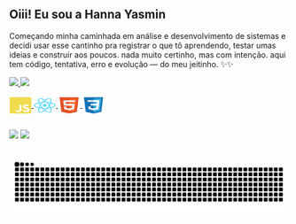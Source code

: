
## Oiii! Eu sou a Hanna Yasmin 
Começando minha caminhada em análise e desenvolvimento de sistemas e decidi usar esse cantinho pra registrar o que tô aprendendo, testar umas ideias e construir aos poucos.
nada muito certinho, mas com intenção. aqui tem código, tentativa, erro e evolução — do meu jeitinho. ✨✨
 <div>
  <a href="https://github.com/hannafreitasc">
  <img height="180em" src="https://github-readme-stats.vercel.app/api?username=hannafreitasc&show_icons=true&theme=dracula&include_all_commits=true&count_private=true"/>
  <img height="180em" src="https://github-readme-stats.vercel.app/api/top-langs/?username=hannafreitasc&layout=compact&langs_count=16&theme=dracula"/>
</div>
   
<div style="display: inline_block"><br>
  <img align="center" alt="Hanna-Js" height="30" width="40" src="https://raw.githubusercontent.com/devicons/devicon/master/icons/javascript/javascript-plain.svg">
  <img align="center" alt="Hanna-React" height="30" width="40" src="https://raw.githubusercontent.com/devicons/devicon/master/icons/react/react-original.svg">
  <img align="center" alt="Hanna-HTML" height="30" width="40" src="https://raw.githubusercontent.com/devicons/devicon/master/icons/html5/html5-original.svg">
  <img align="center" alt="Hanna-CSS" height="30" width="40" src="https://raw.githubusercontent.com/devicons/devicon/master/icons/css3/css3-original.svg">
  </div>

   ##
 
  <div> 

 <a href="https://discord.com/channels/@me" target="_blank"><img src="https://img.shields.io/badge/Discord-7289DA?style=for-the-badge&logo=discord&logoColor=white" target="_blank"></a> 
 <a href="https://www.linkedin.com/in/hanna-yasmin-freitas-637b82297/" target="_blank"><img src="https://img.shields.io/badge/-LinkedIn-%230077B5?style=for-the-badge&logo=linkedin&logoColor=white" target="_blank"></a> 

##

<picture>
  <source media="(prefers-color-scheme: dark)" srcset="https://raw.githubusercontent.com/hannafreitasc/hannafreitasc/output/github-contribution-grid-snake-dark.svg">
  <source media="(prefers-color-scheme: light)" srcset="https://raw.githubusercontent.com/hannafreitasc/hannafreitasc/output/github-contribution-grid-snake.svg">
  <img alt="github contribution grid snake animation" src="https://raw.githubusercontent.com/hannafreitasc/hannafreitasc/output/github-contribution-grid-snake.svg">
</picture>
 
